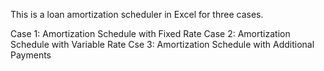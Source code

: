 This is a loan amortization scheduler in Excel for three cases.

Case 1: Amortization Schedule with Fixed Rate
Case 2: Amortization Schedule with Variable Rate
Cse 3: Amortization Schedule with Additional Payments
